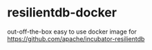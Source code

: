 # resilientdb-docker

out-off-the-box easy to use docker image for https://github.com/apache/incubator-resilientdb